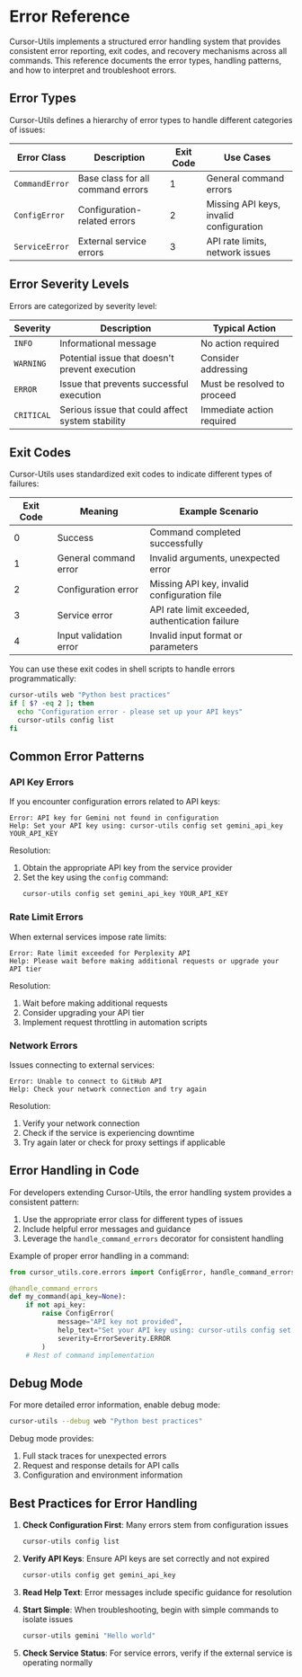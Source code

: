 # Error Reference

Cursor-Utils implements a structured error handling system that provides consistent error reporting, exit codes, and recovery mechanisms across all commands. This reference documents the error types, handling patterns, and how to interpret and troubleshoot errors.

## Error Types

Cursor-Utils defines a hierarchy of error types to handle different categories of issues:

| Error Class | Description | Exit Code | Use Cases |
|-------------|-------------|-----------|-----------|
| `CommandError` | Base class for all command errors | 1 | General command errors |
| `ConfigError` | Configuration-related errors | 2 | Missing API keys, invalid configuration |
| `ServiceError` | External service errors | 3 | API rate limits, network issues |

## Error Severity Levels

Errors are categorized by severity level:

| Severity | Description | Typical Action |
|----------|-------------|----------------|
| `INFO` | Informational message | No action required |
| `WARNING` | Potential issue that doesn't prevent execution | Consider addressing |
| `ERROR` | Issue that prevents successful execution | Must be resolved to proceed |
| `CRITICAL` | Serious issue that could affect system stability | Immediate action required |

## Exit Codes

Cursor-Utils uses standardized exit codes to indicate different types of failures:

| Exit Code | Meaning | Example Scenario |
|-----------|---------|------------------|
| 0 | Success | Command completed successfully |
| 1 | General command error | Invalid arguments, unexpected error |
| 2 | Configuration error | Missing API key, invalid configuration file |
| 3 | Service error | API rate limit exceeded, authentication failure |
| 4 | Input validation error | Invalid input format or parameters |

You can use these exit codes in shell scripts to handle errors programmatically:

```bash
cursor-utils web "Python best practices"
if [ $? -eq 2 ]; then
  echo "Configuration error - please set up your API keys"
  cursor-utils config list
fi
```

## Common Error Patterns

### API Key Errors

If you encounter configuration errors related to API keys:

```
Error: API key for Gemini not found in configuration
Help: Set your API key using: cursor-utils config set gemini_api_key YOUR_API_KEY
```

Resolution:
1. Obtain the appropriate API key from the service provider
2. Set the key using the `config` command:
   ```bash
   cursor-utils config set gemini_api_key YOUR_API_KEY
   ```

### Rate Limit Errors

When external services impose rate limits:

```
Error: Rate limit exceeded for Perplexity API
Help: Please wait before making additional requests or upgrade your API tier
```

Resolution:
1. Wait before making additional requests
2. Consider upgrading your API tier
3. Implement request throttling in automation scripts

### Network Errors

Issues connecting to external services:

```
Error: Unable to connect to GitHub API
Help: Check your network connection and try again
```

Resolution:
1. Verify your network connection
2. Check if the service is experiencing downtime
3. Try again later or check for proxy settings if applicable

## Error Handling in Code

For developers extending Cursor-Utils, the error handling system provides a consistent pattern:

1. Use the appropriate error class for different types of issues
2. Include helpful error messages and guidance
3. Leverage the `handle_command_errors` decorator for consistent handling

Example of proper error handling in a command:

```python
from cursor_utils.core.errors import ConfigError, handle_command_errors

@handle_command_errors
def my_command(api_key=None):
    if not api_key:
        raise ConfigError(
            message="API key not provided",
            help_text="Set your API key using: cursor-utils config set my_api_key YOUR_API_KEY",
            severity=ErrorSeverity.ERROR
        )
    # Rest of command implementation
```

## Debug Mode

For more detailed error information, enable debug mode:

```bash
cursor-utils --debug web "Python best practices"
```

Debug mode provides:
1. Full stack traces for unexpected errors
2. Request and response details for API calls
3. Configuration and environment information

## Best Practices for Error Handling

1. **Check Configuration First**: Many errors stem from configuration issues
   ```bash
   cursor-utils config list
   ```

2. **Verify API Keys**: Ensure API keys are set correctly and not expired
   ```bash
   cursor-utils config get gemini_api_key
   ```

3. **Read Help Text**: Error messages include specific guidance for resolution
   
4. **Start Simple**: When troubleshooting, begin with simple commands to isolate issues
   ```bash
   cursor-utils gemini "Hello world"
   ```

5. **Check Service Status**: For service errors, verify if the external service is operating normally 